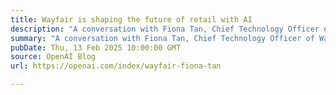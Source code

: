 ```yaml
---
title: Wayfair is shaping the future of retail with AI
description: "A conversation with Fiona Tan, Chief Technology Officer of Wayfair."
summary: "A conversation with Fiona Tan, Chief Technology Officer of Wayfair."
pubDate: Thu, 13 Feb 2025 10:00:00 GMT
source: OpenAI Blog
url: https://openai.com/index/wayfair-fiona-tan

---
```


